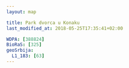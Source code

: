 ```yaml
---
layout: map

title: Park dvorca u Konaku
last_modified_at: 2018-05-25T17:35:41+02:00

WDPA: [388824]
BioRaS: [325]
geoSrbija:
  L1_183: [63]
---
```


